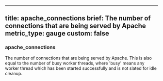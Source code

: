 
---
title: apache_connections
brief: The number of connections that are being served by Apache
metric_type: gauge
custom: false
---
### apache_connections

The number of connections that are being served by Apache.  This is also equal to the number of busy worker threads, where 'busy' means any worker thread which has been started successfully and is not slated for idle cleanup.

